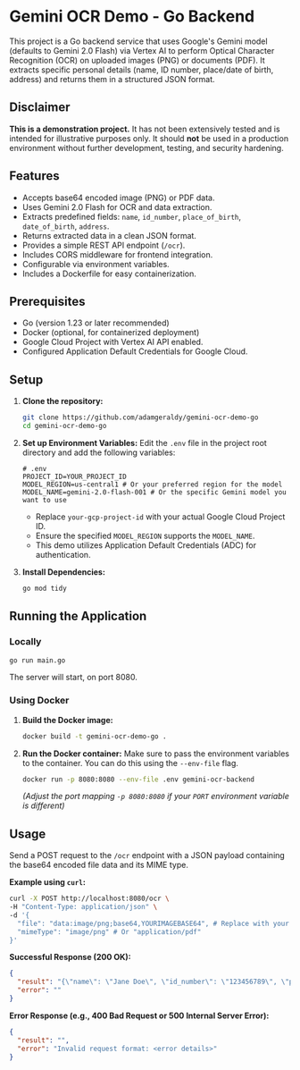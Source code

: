 # Gemini OCR Demo - Go Backend

This project is a Go backend service that uses Google's Gemini model (defaults to Gemini 2.0 Flash) via Vertex AI to perform Optical Character Recognition (OCR) on uploaded images (PNG) or documents (PDF). It extracts specific personal details (name, ID number, place/date of birth, address) and returns them in a structured JSON format.

## Disclaimer

**This is a demonstration project.** It has not been extensively tested and is intended for illustrative purposes only. It should **not** be used in a production environment without further development, testing, and security hardening.

## Features

*   Accepts base64 encoded image (PNG) or PDF data.
*   Uses Gemini 2.0 Flash for OCR and data extraction.
*   Extracts predefined fields: `name`, `id_number`, `place_of_birth`, `date_of_birth`, `address`.
*   Returns extracted data in a clean JSON format.
*   Provides a simple REST API endpoint (`/ocr`).
*   Includes CORS middleware for frontend integration.
*   Configurable via environment variables.
*   Includes a Dockerfile for easy containerization.

## Prerequisites

*   Go (version 1.23 or later recommended)
*   Docker (optional, for containerized deployment)
*   Google Cloud Project with Vertex AI API enabled.
*   Configured Application Default Credentials for Google Cloud.

## Setup

1.  **Clone the repository:**
    ```bash
    git clone https://github.com/adamgeraldy/gemini-ocr-demo-go
    cd gemini-ocr-demo-go
    ```

2.  **Set up Environment Variables:**
    Edit the `.env` file in the project root directory and add the following variables:

    ```dotenv
    # .env
    PROJECT_ID=YOUR_PROJECT_ID
    MODEL_REGION=us-central1 # Or your preferred region for the model
    MODEL_NAME=gemini-2.0-flash-001 # Or the specific Gemini model you want to use
    ```

    *   Replace `your-gcp-project-id` with your actual Google Cloud Project ID.
    *   Ensure the specified `MODEL_REGION` supports the `MODEL_NAME`.
    *   This demo utilizes Application Default Credentials (ADC) for authentication.

3.  **Install Dependencies:**
    ```bash
    go mod tidy
    ```

## Running the Application

### Locally

```bash
go run main.go
```

The server will start, on port 8080.

### Using Docker

1.  **Build the Docker image:**
    ```bash
    docker build -t gemini-ocr-demo-go .
    ```

2.  **Run the Docker container:**
    Make sure to pass the environment variables to the container. You can do this using the `--env-file` flag.
    ```bash
    docker run -p 8080:8080 --env-file .env gemini-ocr-backend
    ```
    *(Adjust the port mapping `-p 8080:8080` if your `PORT` environment variable is different)*

## Usage

Send a POST request to the `/ocr` endpoint with a JSON payload containing the base64 encoded file data and its MIME type.

**Example using `curl`:**

```bash
curl -X POST http://localhost:8080/ocr \
-H "Content-Type: application/json" \
-d '{
  "file": "data:image/png;base64,YOURIMAGEBASE64", # Replace with your actual base64 string
  "mimeType": "image/png" # Or "application/pdf"
}'
```

**Successful Response (200 OK):**

```json
{
  "result": "{\"name\": \"Jane Doe\", \"id_number\": \"123456789\", \"place_of_birth\": \"Anytown\", \"date_of_birth\": \"1990-01-15\", \"address\": \"123 Main St, Anytown\"}",
  "error": ""
}
```

**Error Response (e.g., 400 Bad Request or 500 Internal Server Error):**

```json
{
  "result": "",
  "error": "Invalid request format: <error details>"
}
```